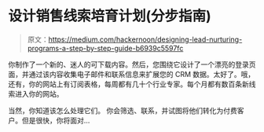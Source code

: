 # 设计销售线索培育计划(分步指南)

> 原文：<https://medium.com/hackernoon/designing-lead-nurturing-programs-a-step-by-step-guide-b6939c5597fc>

你制作了一个新的、迷人的可下载内容。然后，您围绕它设计了一个漂亮的登录页面，并通过该内容收集电子邮件和联系信息来扩展您的 CRM 数据。太好了。哦，还有，你的网站上有订阅表格，每周都有几十个行业专家。每个月都有数百条新线索进入你的网站。

当然，你知道该怎么处理它们。
你会筛选、联系，并试图将他们转化为付费客户。但是很快，你将面对…